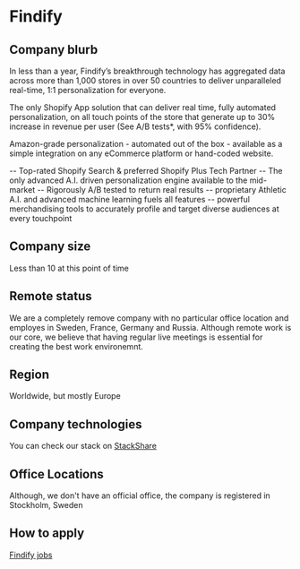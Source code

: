 # Findify

## Company blurb

In less than a year, Findify’s breakthrough technology has aggregated data across more than 1,000 stores in over 50 countries to deliver unparalleled real-time, 1:1 personalization for everyone. 
 
The only Shopify App solution that can deliver real time, fully automated personalization, on all touch points of the store that generate up to 30% increase in revenue per user (See A/B tests*, with 95% confidence).
 
Amazon-grade personalization - automated out of the box - available as a simple integration on any eCommerce platform or hand-coded website. 
 
-- Top-rated Shopify Search & preferred Shopify Plus Tech Partner
-- The only advanced A.I. driven personalization engine available to the mid-market
-- Rigorously A/B tested to return real results
-- proprietary Athletic A.I. and advanced machine learning fuels all features 
-- powerful merchandising tools to accurately profile and target diverse audiences at every touchpoint

## Company size

Less than 10 at this point of time

## Remote status

We are a completely remove company with no particular office location and employes in Sweden, France, Germany and Russia. Although remote work is our core, we believe that having regular live meetings is essential for creating the best work environemnt.

## Region

Worldwide, but mostly Europe

## Company technologies

You can check our stack on [StackShare](https://stackshare.io/findify)

## Office Locations

Although, we don't have an official office, the company is registered in Stockholm, Sweden

## How to apply

[Findify jobs](https://findify.io/careers)
